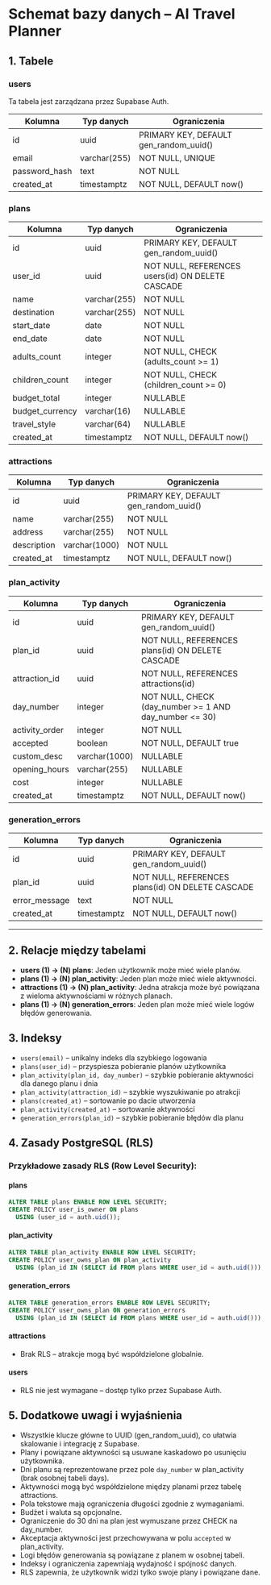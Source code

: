 # Schemat bazy danych – AI Travel Planner

## 1. Tabele

### users

Ta tabela jest zarządzana przez Supabase Auth.

| Kolumna       | Typ danych   | Ograniczenia                           |
| ------------- | ------------ | -------------------------------------- |
| id            | uuid         | PRIMARY KEY, DEFAULT gen_random_uuid() |
| email         | varchar(255) | NOT NULL, UNIQUE                       |
| password_hash | text         | NOT NULL                               |
| created_at    | timestamptz  | NOT NULL, DEFAULT now()                |

### plans

| Kolumna         | Typ danych   | Ograniczenia                                     |
| --------------- | ------------ | ------------------------------------------------ |
| id              | uuid         | PRIMARY KEY, DEFAULT gen_random_uuid()           |
| user_id         | uuid         | NOT NULL, REFERENCES users(id) ON DELETE CASCADE |
| name            | varchar(255) | NOT NULL                                         |
| destination     | varchar(255) | NOT NULL                                         |
| start_date      | date         | NOT NULL                                         |
| end_date        | date         | NOT NULL                                         |
| adults_count    | integer      | NOT NULL, CHECK (adults_count >= 1)              |
| children_count  | integer      | NOT NULL, CHECK (children_count >= 0)            |
| budget_total    | integer      | NULLABLE                                         |
| budget_currency | varchar(16)  | NULLABLE                                         |
| travel_style    | varchar(64)  | NULLABLE                                         |
| created_at      | timestamptz  | NOT NULL, DEFAULT now()                          |

### attractions

| Kolumna     | Typ danych    | Ograniczenia                           |
| ----------- | ------------- | -------------------------------------- |
| id          | uuid          | PRIMARY KEY, DEFAULT gen_random_uuid() |
| name        | varchar(255)  | NOT NULL                               |
| address     | varchar(255)  | NOT NULL                               |
| description | varchar(1000) | NOT NULL                               |
| created_at  | timestamptz   | NOT NULL, DEFAULT now()                |

### plan_activity

| Kolumna        | Typ danych    | Ograniczenia                                           |
| -------------- | ------------- | ------------------------------------------------------ |
| id             | uuid          | PRIMARY KEY, DEFAULT gen_random_uuid()                 |
| plan_id        | uuid          | NOT NULL, REFERENCES plans(id) ON DELETE CASCADE       |
| attraction_id  | uuid          | NOT NULL, REFERENCES attractions(id)                   |
| day_number     | integer       | NOT NULL, CHECK (day_number >= 1 AND day_number <= 30) |
| activity_order | integer       | NOT NULL                                               |
| accepted       | boolean       | NOT NULL, DEFAULT true                                 |
| custom_desc    | varchar(1000) | NULLABLE                                               |
| opening_hours  | varchar(255)  | NULLABLE                                               |
| cost           | integer       | NULLABLE                                               |
| created_at     | timestamptz   | NOT NULL, DEFAULT now()                                |

### generation_errors

| Kolumna       | Typ danych  | Ograniczenia                                     |
| ------------- | ----------- | ------------------------------------------------ |
| id            | uuid        | PRIMARY KEY, DEFAULT gen_random_uuid()           |
| plan_id       | uuid        | NOT NULL, REFERENCES plans(id) ON DELETE CASCADE |
| error_message | text        | NOT NULL                                         |
| created_at    | timestamptz | NOT NULL, DEFAULT now()                          |

---

## 2. Relacje między tabelami

- **users (1) → (N) plans**: Jeden użytkownik może mieć wiele planów.
- **plans (1) → (N) plan_activity**: Jeden plan może mieć wiele aktywności.
- **attractions (1) → (N) plan_activity**: Jedna atrakcja może być powiązana z wieloma aktywnościami w różnych planach.
- **plans (1) → (N) generation_errors**: Jeden plan może mieć wiele logów błędów generowania.

## 3. Indeksy

- `users(email)` – unikalny indeks dla szybkiego logowania
- `plans(user_id)` – przyspiesza pobieranie planów użytkownika
- `plan_activity(plan_id, day_number)` – szybkie pobieranie aktywności dla danego planu i dnia
- `plan_activity(attraction_id)` – szybkie wyszukiwanie po atrakcji
- `plans(created_at)` – sortowanie po dacie utworzenia
- `plan_activity(created_at)` – sortowanie aktywności
- `generation_errors(plan_id)` – szybkie pobieranie błędów dla planu

## 4. Zasady PostgreSQL (RLS)

### Przykładowe zasady RLS (Row Level Security):

#### plans

```sql
ALTER TABLE plans ENABLE ROW LEVEL SECURITY;
CREATE POLICY user_is_owner ON plans
  USING (user_id = auth.uid());
```

#### plan_activity

```sql
ALTER TABLE plan_activity ENABLE ROW LEVEL SECURITY;
CREATE POLICY user_owns_plan ON plan_activity
  USING (plan_id IN (SELECT id FROM plans WHERE user_id = auth.uid()));
```

#### generation_errors

```sql
ALTER TABLE generation_errors ENABLE ROW LEVEL SECURITY;
CREATE POLICY user_owns_plan ON generation_errors
  USING (plan_id IN (SELECT id FROM plans WHERE user_id = auth.uid()));
```

#### attractions

- Brak RLS – atrakcje mogą być współdzielone globalnie.

#### users

- RLS nie jest wymagane – dostęp tylko przez Supabase Auth.

## 5. Dodatkowe uwagi i wyjaśnienia

- Wszystkie klucze główne to UUID (gen_random_uuid), co ułatwia skalowanie i integrację z Supabase.
- Plany i powiązane aktywności są usuwane kaskadowo po usunięciu użytkownika.
- Dni planu są reprezentowane przez pole `day_number` w plan_activity (brak osobnej tabeli days).
- Aktywności mogą być współdzielone między planami przez tabelę attractions.
- Pola tekstowe mają ograniczenia długości zgodnie z wymaganiami.
- Budżet i waluta są opcjonalne.
- Ograniczenie do 30 dni na plan jest wymuszane przez CHECK na day_number.
- Akceptacja aktywności jest przechowywana w polu `accepted` w plan_activity.
- Logi błędów generowania są powiązane z planem w osobnej tabeli.
- Indeksy i ograniczenia zapewniają wydajność i spójność danych.
- RLS zapewnia, że użytkownik widzi tylko swoje plany i powiązane dane.
